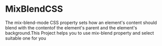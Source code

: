 # MixBlendCSS
The mix-blend-mode CSS property sets how an element's content should blend with the contentof the element's parent and the element's background.This Project helps you to use mix-blend property and select suitable one for you
